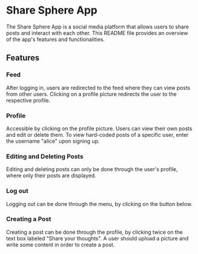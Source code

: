 # Share Sphere App
The Share Sphere App is a social media platform that allows users to share posts and interact with each other.
This README file provides an overview of the app's features and functionalities.

## Features
### Feed
After logging in, users are redirected to the feed where they can view posts from other users.
Clicking on a profile picture redirects the user to the respective profile.

### Profile
Accessible by clicking on the profile picture.
Users can view their own posts and edit or delete them.
To view hard-coded posts of a specific user, enter the username "alice" upon signing up.

### Editing and Deleting Posts
Editing and deleting posts can only be done through the user's profile, where only their posts are displayed.

### Log out
Logging out can be done through the menu, by clicking on the button below.

### Creating a Post
Creating a post can be done through the profile, by clicking twice on the text box labeled "Share your thoughts".
A user should upload a picture and write some content in order to create a post.